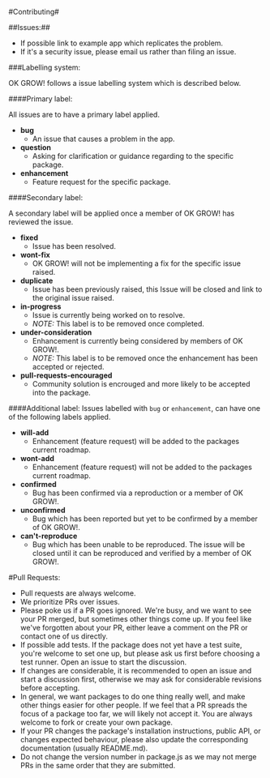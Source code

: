 
#Contributing#

##Issues:##

 * If possible link to example app which replicates the problem.
 * If it's a security issue, please email us rather than filing an issue.

###Labelling system:

OK GROW! follows a issue labelling system which is described below.

####Primary label:

All issues are to have a primary label applied.

* **bug**
  * An issue that causes a problem in the app.
* **question** 
  * Asking for clarification or guidance regarding to the specific package.
* **enhancement** 
  * Feature request for the specific package.

####Secondary label:

A secondary label will be applied once a member of OK GROW! has reviewed the issue.

* **fixed**
  * Issue has been resolved.
* **wont-fix**
  * OK GROW! will not be implementing a fix for the specific issue raised.
* **duplicate**
  * Issue has been previously raised, this Issue will be closed and link to the original issue raised.
* **in-progress**
  * Issue is currently being worked on to resolve.
  * *NOTE:* This label is to be removed once completed.
* **under-consideration**
  * Enhancement is currently being considered by members of OK GROW!.
  * *NOTE:* This label is to be removed once the enhancement has been accepted or rejected.
* **pull-requests-encouraged**
  * Community solution is encrouged and more likely to be accepted into the package.

####Additional label:
Issues labelled with `bug` or `enhancement`, can have one of the following labels applied.

* **will-add**
  * Enhancement (feature request) will be added to the packages current roadmap.
* **wont-add**
  * Enhancement (feature request) will not be added to the packages current roadmap. 
* **confirmed**
  * Bug has been confirmed via a reproduction or a member of OK GROW!.
* **unconfirmed**
  * Bug which has been reported but yet to be confirmed by a member of OK GROW!.
* **can't-reproduce**
  * Bug which has been unable to be reproduced. The issue will be closed until it can be reproduced and verified by a member of OK GROW!.



#Pull Requests:

 * Pull requests are always welcome.
 * We prioritize PRs over issues.
 * Please poke us if a PR goes ignored. We're busy, and we want to see your PR merged, but sometimes other things come up. If you feel like we've forgotten about your PR, either leave a comment on the PR or contact one of us directly.
 * If possible add tests. If the package does not yet have a test suite, you're welcome to set one up, but please ask us first before choosing a test runner. Open an issue to start the discussion.
 * If changes are considerable, it is recommended to open an issue and start a discussion first, otherwise we may ask for considerable revisions before accepting.
 * In general, we want packages to do one thing really well, and make other things easier for other people. If we feel that a PR spreads the focus of a package too far, we will likely not accept it. You are always welcome to fork or create your own package.
 * If your PR changes the package's installation instructions, public API, or changes expected behaviour, please also update the corresponding documentation (usually README.md).
 * Do not change the version number in package.js as we may not merge PRs in the same order that they are submitted.
